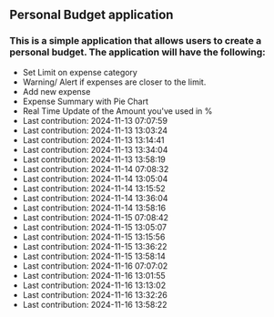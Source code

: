 ## Personal Budget application

### This is a simple application that allows users to create a personal budget. The application will have the following:

- Set Limit on expense category
- Warning/ Alert if expenses are closer to the limit.
- Add new expense
- Expense Summary with Pie Chart
- Real Time Update of the Amount you've used in %
- Last contribution: 2024-11-13 07:07:59
- Last contribution: 2024-11-13 13:03:24
- Last contribution: 2024-11-13 13:14:41
- Last contribution: 2024-11-13 13:34:04
- Last contribution: 2024-11-13 13:58:19
- Last contribution: 2024-11-14 07:08:32
- Last contribution: 2024-11-14 13:05:04
- Last contribution: 2024-11-14 13:15:52
- Last contribution: 2024-11-14 13:36:04
- Last contribution: 2024-11-14 13:58:16
- Last contribution: 2024-11-15 07:08:42
- Last contribution: 2024-11-15 13:05:07
- Last contribution: 2024-11-15 13:15:56
- Last contribution: 2024-11-15 13:36:22
- Last contribution: 2024-11-15 13:58:14
- Last contribution: 2024-11-16 07:07:02
- Last contribution: 2024-11-16 13:01:55
- Last contribution: 2024-11-16 13:13:02
- Last contribution: 2024-11-16 13:32:26
- Last contribution: 2024-11-16 13:58:22
